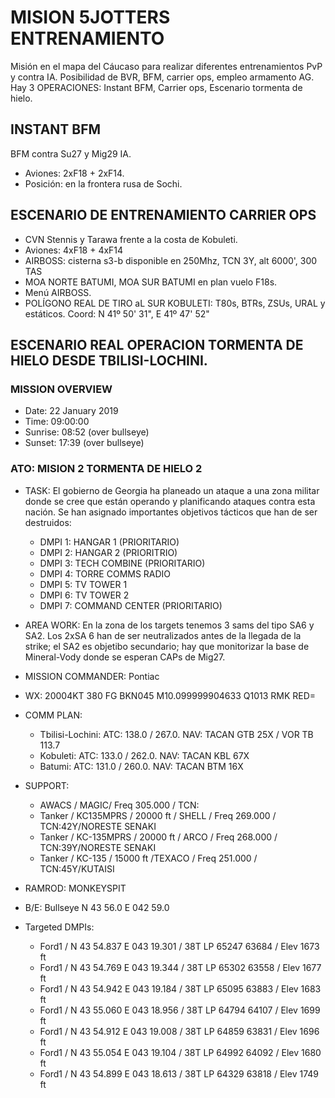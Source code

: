 # MISION 5JOTTERS ENTRENAMIENTO
Misión en el mapa del Cáucaso para realizar diferentes entrenamientos PvP y contra IA. Posibilidad de BVR, BFM, carrier ops, empleo armamento AG. Hay 3 OPERACIONES: Instant BFM, Carrier ops, Escenario tormenta de hielo.

## INSTANT BFM
BFM contra Su27 y Mig29 IA. 
- Aviones: 2xF18 + 2xF14.  
- Posición: en la frontera rusa de Sochi.

##  ESCENARIO DE ENTRENAMIENTO CARRIER OPS
- CVN Stennis y Tarawa frente a la costa de Kobuleti.
- Aviones: 4xF18 + 4xF14
- AIRBOSS:  cisterna s3-b disponible en 250Mhz, TCN 3Y, alt 6000', 300 TAS
- MOA NORTE BATUMI, MOA SUR BATUMI en plan vuelo F18s.
- Menú AIRBOSS.
- POLÍGONO REAL DE TIRO aL SUR KOBULETI: T80s, BTRs, ZSUs, URAL y estáticos. Coord: N 41º 50' 31", E 41º 47' 52" 

## ESCENARIO REAL  OPERACION TORMENTA DE HIELO DESDE TBILISI-LOCHINI. 
 
### MISSION OVERVIEW 
- Date: 22 January 2019
- Time: 09:00:00
- Sunrise: 08:52 (over bullseye) 
- Sunset: 17:39 (over bullseye) 

### ATO: MISION 2 TORMENTA DE HIELO 2

- TASK: El gobierno de Georgia ha planeado un ataque a una zona militar donde se cree que están operando y planificando ataques contra esta nación. Se han asignado importantes objetivos tácticos que han de ser destruidos:
  - DMPI 1: HANGAR 1 (PRIORITARIO)
  - DMPI 2: HANGAR 2 (PRIORITRIO)
  - DMPI 3: TECH COMBINE (PRIORITARIO)
  - DMPI 4: TORRE COMMS RADIO
  - DMPI 5: TV TOWER 1
  - DMPI 6: TV TOWER 2
  - DMPI 7: COMMAND CENTER (PRIORITARIO)

- AREA WORK: En la zona de los targets tenemos 3 sams del tipo SA6 y SA2. Los 2xSA 6 han de ser neutralizados antes de la llegada de la strike; el SA2 es objetibo secundario; hay que monitorizar la base de Mineral-Vody donde se esperan CAPs de Mig27.

- MISSION COMMANDER: Pontiac

- WX: 20004KT 380 FG BKN045 M10.099999904633 Q1013 RMK RED=

- COMM PLAN: 
  - Tbilisi-Lochini:    ATC: 138.0 / 267.0.   NAV: TACAN GTB 25X / VOR TB 113.7
  - Kobuleti:    ATC: 133.0 / 262.0.   NAV: TACAN KBL 67X
  - Batumi:    ATC: 131.0 / 260.0.   NAV: TACAN BTM 16X

- SUPPORT:
  - AWACS / MAGIC/ Freq 305.000 / TCN:
  - Tanker / KC135MPRS / 20000 ft / SHELL / Freq 269.000 / TCN:42Y/NORESTE SENAKI
  - Tanker / KC-135MPRS / 20000 ft / ARCO / Freq 268.000 / TCN:39Y/NORESTE SENAKI
  - Tanker / KC-135 / 15000 ft /TEXACO / Freq 251.000 / TCN:45Y/KUTAISI

- RAMROD: MONKEYSPIT

- B/E: Bullseye N 43 56.0 E 042 59.0

- Targeted DMPIs: 
  - Ford1 / N 43 54.837 E 043 19.301 / 38T LP 65247 63684 / Elev 1673 ft
  - Ford1 / N 43 54.769 E 043 19.344 / 38T LP 65302 63558 / Elev 1677 ft
  - Ford1 / N 43 54.942 E 043 19.184 / 38T LP 65095 63883 / Elev 1683 ft
  - Ford1 / N 43 55.060 E 043 18.956 / 38T LP 64794 64107 / Elev 1699 ft
  - Ford1 / N 43 54.912 E 043 19.008 / 38T LP 64859 63831 / Elev 1696 ft
  - Ford1 / N 43 55.054 E 043 19.104 / 38T LP 64992 64092 / Elev 1680 ft
  - Ford1 / N 43 54.899 E 043 18.613 / 38T LP 64329 63818 / Elev 1749 ft



 

